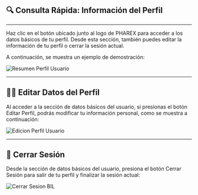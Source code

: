 ## 🔍 Consulta Rápida: Información del Perfil  
---
Haz clic en el botón ubicado junto al logo de PHAREX para acceder a los datos básicos de tu perfil. Desde esta sección, también puedes editar la información de tu perfil o cerrar la sesión actual.  
  
A continuación, se muestra un ejemplo de demostración:  

<img src="https://josemaestreb.github.io/docs.bil_v2/_asset/01-%20Inicio%2C%20login%20y%20editar%20perfil/011-resumen_detalles_perfil.gif" alt="Resumen Perfil Usuario" loading="lazy"/>

---

## ✍🏼 Editar Datos del Perfil
Al acceder a la sección de datos básicos del usuario, si presionas el botón Editar Perfil, podrás modificar tu información personal, como se muestra a continuación:  
  

<img src="https://josemaestreb.github.io/docs.bil_v2/_asset/01-%20Inicio%2C%20login%20y%20editar%20perfil/012-entrar_a_editar_perfil.gif" alt="Edicion Perfil Usuario" loading="lazy"/>

---

## 🔐 Cerrar Sesión
Desde la sección de datos básicos del usuario, presiona el botón Cerrar Sesión para salir de tu perfil y finalizar la sesión actual:  
  

<img src="https://josemaestreb.github.io/docs.bil_v2/_asset/01-%20Inicio%2C%20login%20y%20editar%20perfil/011-resumen_detalles_perfil.gif" alt="Cerrar Sesion BIL" loading="lazy"/>